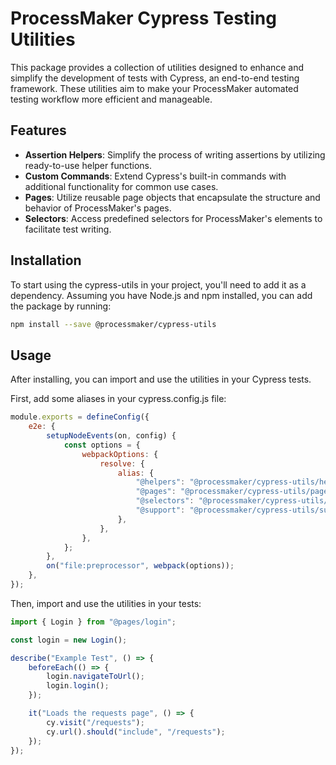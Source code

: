 # ProcessMaker Cypress Testing Utilities

This package provides a collection of utilities designed to enhance and simplify the development of tests with Cypress, an end-to-end testing framework. These utilities aim to make your ProcessMaker automated testing workflow more efficient and manageable.

## Features

- **Assertion Helpers**: Simplify the process of writing assertions by utilizing ready-to-use helper functions.
- **Custom Commands**: Extend Cypress's built-in commands with additional functionality for common use cases.
- **Pages**: Utilize reusable page objects that encapsulate the structure and behavior of ProcessMaker's pages.
- **Selectors**: Access predefined selectors for ProcessMaker's elements to facilitate test writing.

## Installation

To start using the cypress-utils in your project, you'll need to add it as a dependency. Assuming you have Node.js and npm installed, you can add the package by running:

```bash
npm install --save @processmaker/cypress-utils
```

## Usage

After installing, you can import and use the utilities in your Cypress tests.

First, add some aliases in your cypress.config.js file:

```javascript
module.exports = defineConfig({
    e2e: {
        setupNodeEvents(on, config) {
            const options = {
                webpackOptions: {
                    resolve: {
                        alias: {
                            "@helpers": "@processmaker/cypress-utils/helpers",
                            "@pages": "@processmaker/cypress-utils/pages",
                            "@selectors": "@processmaker/cypress-utils/selectors",
                            "@support": "@processmaker/cypress-utils/support"
                        },
                    },
                },
            };
        },
        on("file:preprocessor", webpack(options));
    },
});
```

Then, import and use the utilities in your tests:

```javascript
import { Login } from "@pages/login";

const login = new Login();

describe("Example Test", () => {
    beforeEach(() => {
        login.navigateToUrl();
        login.login();
    });

    it("Loads the requests page", () => {
        cy.visit("/requests");
        cy.url().should("include", "/requests");
    });
});
```

